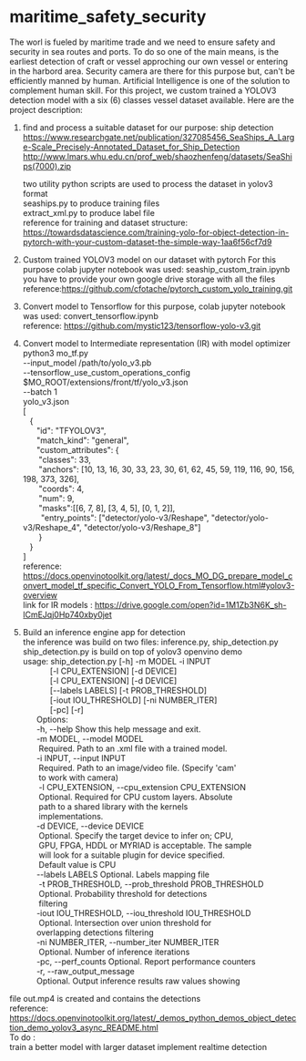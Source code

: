 # maritime_safety_security
The worl is fueled by maritime trade and we need to ensure safety and security in sea routes and ports. To do so one of the main means, is the  earliest detection of craft or vessel  approching our own vessel or entering in the harbord area. Security camera are there for this purpose but, can't be  efficiently manned by human. Artificial Intelligence is one of the solution to complement human skill.
For this project, we custom trained a YOLOV3 detection model with a six (6) classes vessel dataset available. Here are the project description:
1. find and process a suitable dataset for our purpose: ship detection<br/>
   https://www.researchgate.net/publication/327085456_SeaShips_A_Large-Scale_Precisely-Annotated_Dataset_for_Ship_Detection
   http://www.lmars.whu.edu.cn/prof_web/shaozhenfeng/datasets/SeaShips(7000).zip<br/>
   
    two utility python scripts are used to process the dataset in yolov3 format<br/>
       seaships.py to produce training  files<br/> 
       extract_xml.py to produce label file<br/>
  reference for training and dataset structure: https://towardsdatascience.com/training-yolo-for-object-detection-in-pytorch-with-your-custom-dataset-the-simple-way-1aa6f56cf7d9<br/>
                          
2. Custom trained YOLOV3  model on our dataset with pytorch
   For this purpose colab jupyter notebook was used: seaship_custom_train.ipynb
   you have to provide your own google drive storage with all the files<br/>
   reference:https://github.com/cfotache/pytorch_custom_yolo_training.git<br/>
3. Convert model to Tensorflow 
   for this purpose, colab jupyter notebook was used: convert_tensorflow.ipynb<br/>
   reference: https://github.com/mystic123/tensorflow-yolo-v3.git<br/>
4. Convert model to Intermediate representation (IR) with model optimizer<br/>
    python3 mo_tf.py<br/>
                    --input_model /path/to/yolo_v3.pb<br/>
                    --tensorflow_use_custom_operations_config $MO_ROOT/extensions/front/tf/yolo_v3.json<br/>
                     --batch 1<br/>
   yolo_v3.json<br/> 
   [<br/>
  &nbsp;&nbsp;&nbsp;{<br/>
    &nbsp;&nbsp;&nbsp;&nbsp;&nbsp;&nbsp;"id": "TFYOLOV3",<br/> 
    &nbsp;&nbsp;&nbsp;&nbsp;&nbsp;&nbsp;"match_kind": "general",<br/>
    &nbsp;&nbsp;&nbsp;&nbsp;&nbsp;&nbsp;"custom_attributes": {<br/>
      &nbsp;&nbsp;&nbsp;&nbsp;&nbsp;&nbsp;&nbsp;"classes": 33,<br/>
      &nbsp;&nbsp;&nbsp;&nbsp;&nbsp;&nbsp;&nbsp;"anchors": [10, 13, 16, 30, 33, 23, 30, 61, 62, 45, 59, 119, 116, 90, 156, 198, 373, 326],<br/>
      &nbsp;&nbsp;&nbsp;&nbsp;&nbsp;&nbsp;&nbsp;"coords": 4,<br/>
      &nbsp;&nbsp;&nbsp;&nbsp;&nbsp;&nbsp;&nbsp;"num": 9,<br/>
      &nbsp;&nbsp;&nbsp;&nbsp;&nbsp;&nbsp;&nbsp;"masks":[[6, 7, 8], [3, 4, 5], [0, 1, 2]],<br/>
     &nbsp;&nbsp;&nbsp;&nbsp;&nbsp;&nbsp;&nbsp; "entry_points": ["detector/yolo-v3/Reshape", "detector/yolo-v3/Reshape_4", "detector/yolo-v3/Reshape_8"]<br/>
   &nbsp;&nbsp;&nbsp;&nbsp;&nbsp;&nbsp; }<br/>
  &nbsp;&nbsp;&nbsp;}<br/>
]<br/>
   reference: https://docs.openvinotoolkit.org/latest/_docs_MO_DG_prepare_model_convert_model_tf_specific_Convert_YOLO_From_Tensorflow.html#yolov3-overview<br/>
link for IR models : https://drive.google.com/open?id=1M1Zb3N6K_sh-lCmEJqj0Hp740xby0jet<br/>

5. Build an inference engine app for  detection<br/>
the inference was build on two files: inference.py, ship_detection.py<br/>
ship_detection.py is build on top of yolov3 openvino demo<br/>
usage: ship_detection.py [-h] -m MODEL -i INPUT<br/>
&nbsp;&nbsp;&nbsp;&nbsp;&nbsp;&nbsp;&nbsp;&nbsp;&nbsp;&nbsp;&nbsp;&nbsp;[-l CPU_EXTENSION] [-d DEVICE]<br/>
&nbsp;&nbsp;&nbsp;&nbsp;&nbsp;&nbsp;&nbsp;&nbsp;&nbsp;&nbsp;&nbsp;&nbsp;[-l CPU_EXTENSION] [-d DEVICE]<br/>
&nbsp;&nbsp;&nbsp;&nbsp;&nbsp;&nbsp;&nbsp;&nbsp;&nbsp;&nbsp;&nbsp;&nbsp;[--labels LABELS] [-t PROB_THRESHOLD]<br/>
&nbsp;&nbsp;&nbsp;&nbsp;&nbsp;&nbsp;&nbsp;&nbsp;&nbsp;&nbsp;&nbsp;&nbsp;[-iout IOU_THRESHOLD] [-ni NUMBER_ITER]<br/>
&nbsp;&nbsp;&nbsp;&nbsp;&nbsp;&nbsp;&nbsp;&nbsp;&nbsp;&nbsp;&nbsp;&nbsp;[-pc] [-r]<br/>
&nbsp;&nbsp;&nbsp;&nbsp;&nbsp;&nbsp;Options:<br/>
     &nbsp;&nbsp;&nbsp;&nbsp;&nbsp;&nbsp;-h, --help            Show this help message and exit.<br/>
     &nbsp;&nbsp;&nbsp;&nbsp;&nbsp;&nbsp;-m MODEL, --model MODEL<br/>
     &nbsp;&nbsp;&nbsp;&nbsp;&nbsp;&nbsp;                   Required. Path to an .xml file with a trained model.<br/>
  &nbsp;&nbsp;&nbsp;&nbsp;&nbsp;&nbsp;-i INPUT, --input INPUT<br/>
    &nbsp;&nbsp;&nbsp;&nbsp;&nbsp;&nbsp;                    Required. Path to an image/video file. (Specify 'cam'<br/>
     &nbsp;&nbsp;&nbsp;&nbsp;&nbsp;&nbsp;                   to work with camera)<br/>
 &nbsp;&nbsp;&nbsp;&nbsp;&nbsp;&nbsp; -l CPU_EXTENSION, --cpu_extension CPU_EXTENSION<br/>
 &nbsp;&nbsp;&nbsp;&nbsp;&nbsp;&nbsp;                       Optional. Required for CPU custom layers. Absolute<br/>
 &nbsp;&nbsp;&nbsp;&nbsp;&nbsp;&nbsp;                       path to a shared library with the kernels<br/>
 &nbsp;&nbsp;&nbsp;&nbsp;&nbsp;&nbsp;                       implementations.<br/>
  &nbsp;&nbsp;&nbsp;&nbsp;&nbsp;&nbsp;-d DEVICE, --device DEVICE<br/>
  &nbsp;&nbsp;&nbsp;&nbsp;&nbsp;&nbsp;                      Optional. Specify the target device to infer on; CPU,<br/>
  &nbsp;&nbsp;&nbsp;&nbsp;&nbsp;&nbsp;                      GPU, FPGA, HDDL or MYRIAD is acceptable. The sample<br/>
  &nbsp;&nbsp;&nbsp;&nbsp;&nbsp;&nbsp;                      will look for a suitable plugin for device specified.<br/>
  &nbsp;&nbsp;&nbsp;&nbsp;&nbsp;&nbsp;                      Default value is CPU<br/>
  &nbsp;&nbsp;&nbsp;&nbsp;&nbsp;&nbsp;--labels LABELS       Optional. Labels mapping file<br/>
 &nbsp;&nbsp;&nbsp;&nbsp;&nbsp;&nbsp; -t PROB_THRESHOLD, --prob_threshold PROB_THRESHOLD<br/>
  &nbsp;&nbsp;&nbsp;&nbsp;&nbsp;&nbsp;                      Optional. Probability threshold for detections<br/>
   &nbsp;&nbsp;&nbsp;&nbsp;&nbsp;&nbsp;                     filtering<br/>
  &nbsp;&nbsp;&nbsp;&nbsp;&nbsp;&nbsp;-iout IOU_THRESHOLD, --iou_threshold IOU_THRESHOLD<br/>
   &nbsp;&nbsp;&nbsp;&nbsp;&nbsp;&nbsp;                     Optional. Intersection over union threshold for<br/>
                        &nbsp;&nbsp;&nbsp;&nbsp;&nbsp;&nbsp;overlapping detections filtering<br/>
  &nbsp;&nbsp;&nbsp;&nbsp;&nbsp;&nbsp;-ni NUMBER_ITER, --number_iter NUMBER_ITER<br/>
  &nbsp;&nbsp;&nbsp;&nbsp;&nbsp;&nbsp;                      Optional. Number of inference iterations<br/>
  &nbsp;&nbsp;&nbsp;&nbsp;&nbsp;&nbsp;-pc, --perf_counts    Optional. Report performance counters<br/>
  &nbsp;&nbsp;&nbsp;&nbsp;&nbsp;&nbsp;-r, --raw_output_message<br/>
  &nbsp;&nbsp;&nbsp;&nbsp;&nbsp;&nbsp;Optional. Output inference results raw values showing<br/>
                       
                        
 file out.mp4 is created and contains the detections<br/>
reference: https://docs.openvinotoolkit.org/latest/_demos_python_demos_object_detection_demo_yolov3_async_README.html<br/>
To do : <br/>
train a better model with larger dataset 
implement realtime detection<br/>
